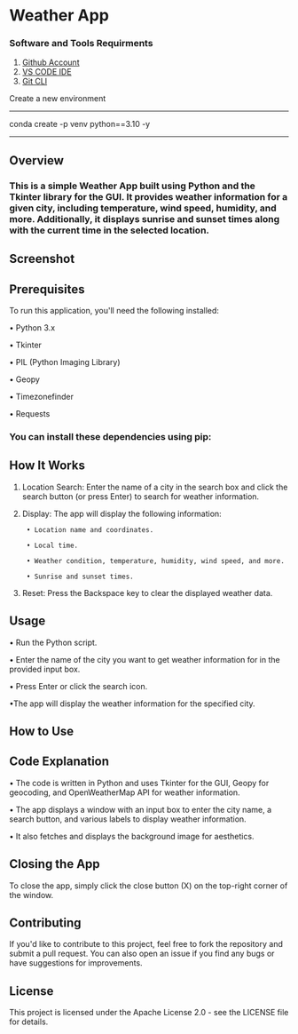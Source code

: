 # Weather App

### Software and Tools Requirments

1. [Github Account](https://github.com)
2. [VS CODE IDE](https://code.visualstudio.com)
3. [Git CLI](https://git-scm.com/downloads)


Create a new environment

----------------------------------------------------------------

conda create -p venv python==3.10 -y

----------------------------------------------------------------

## Overview

### This is a simple Weather App built using Python and the Tkinter library for the GUI. It provides weather information for a given city, including temperature, wind speed, humidity, and more. Additionally, it displays sunrise and sunset times along with the current time in the selected location.

## Screenshot

## Prerequisites
To run this application, you'll need the following installed:

• Python 3.x

• Tkinter

• PIL (Python Imaging Library)

• Geopy

• Timezonefinder

• Requests

### You can install these dependencies using pip:

## How It Works
1. Location Search: Enter the name of a city in the search box and click the search button (or press Enter) to search for weather information.

2. Display: The app will display the following information:

        • Location name and coordinates.

        • Local time.

        • Weather condition, temperature, humidity, wind speed, and more.

        • Sunrise and sunset times.

3. Reset: Press the Backspace key to clear the displayed weather data.

## Usage

• Run the Python script.

• Enter the name of the city you want to get weather information for in the provided input box.

• Press Enter or click the search icon.

•The app will display the weather information for the specified city.

## How to Use


## Code Explanation

• The code is written in Python and uses Tkinter for the GUI, Geopy for geocoding, and OpenWeatherMap API for weather information.

• The app displays a window with an input box to enter the city name, a search button, and various labels to display weather information.

• It also fetches and displays the background image for aesthetics.


## Closing the App

To close the app, simply click the close button (X) on the top-right corner of the window.

## Contributing

If you'd like to contribute to this project, feel free to fork the repository and submit a pull request. You can also open an issue if you find any bugs or have suggestions for improvements.

## License

This project is licensed under the Apache License 2.0 - see the LICENSE file for details.